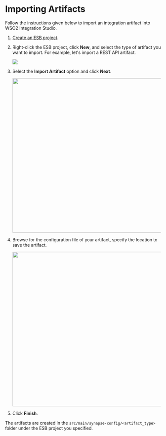 # Importing Artifacts

Follow the instructions given below to import an integration artifact into WSO2 Integration Studio.

1.  [Create an ESB project](../../develop/creating-projects).
2.	Right-click the ESB project, click **New**, and select the type of artifact you want to import. For example, let's import a REST API artifact.

	<img src="{{base_path}}/assets/img/integrate/create_artifacts/new-artifact.png">

3.  Select the **Import Artifact** option and click **Next**.

	<img src="{{base_path}}/assets/img/integrate/create_artifacts/select-import-artifact-option.png" width="500">

4.  Browse for the configuration file of your artifact, specify the location to save the artifact.

	<img src="{{base_path}}/assets/img/integrate/create_artifacts/select-artifact-file.png" width="500">

5.  Click **Finish**. 

The artifacts are created in the `src/main/synapse-config/<artifact_type>` folder under the ESB project you specified. 


